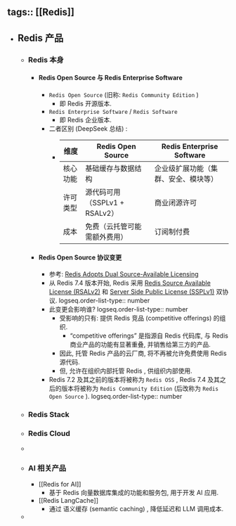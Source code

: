 tags:: [[Redis]]
---

- ## Redis 产品
	- ### Redis 本身
		- #### Redis Open Source 与 Redis Enterprise Software
			- `Redis Open Source` (旧称: `Redis Community Edition` )
				- 即 Redis 开源版本.
			- `Redis Enterprise Software` / `Redis Software`
				- 即 Redis 企业版本.
			- 二者区别 (DeepSeek 总结) :
				- | **维度** | **Redis Open Source** | **Redis Enterprise Software** |
				  | ---- | ---- | ---- |
				  | 核心功能 | 基础缓存与数据结构 | 企业级扩展功能（集群、安全、模块等） |
				  | 许可类型 | 源代码可用（SSPLv1 + RSALv2） | 商业闭源许可 |
				  | 成本 | 免费（云托管可能需额外费用） | 订阅制付费 |
		- #### Redis Open Source 协议变更
			- 参考: [Redis Adopts Dual Source-Available Licensing](https://redis.io/blog/redis-adopts-dual-source-available-licensing/)
			- 从 Redis 7.4 版本开始, Redis 采用 [Redis Source Available License (RSALv2)](https://redis.io/legal/rsalv2-agreement/) 和 [Server Side Public License (SSPLv1)](https://redis.io/legal/server-side-public-license-sspl/) 双协议.
			  logseq.order-list-type:: number
			- 此变更会影响谁?
			  logseq.order-list-type:: number
				- 受影响的只有: 提供 Redis 竞品 (competitive offerings) 的组织.
					- “competitive offerings” 是指源自 Redis 代码库, 与 Redis 商业产品的功能有显著重叠, 并销售给第三方的产品.
				- 因此, 托管 Redis 产品的云厂商, 将不再被允许免费使用 Redis 源代码.
				- 但, 允许在组织内部托管 Redis , 供组织内部使用.
			- Redis 7.2 及其之前的版本将被称为 `Redis OSS` , Redis 7.4 及其之后的版本将被称为 `Redis Community Edition` (后改称为 `Redis Open Source` ).
			  logseq.order-list-type:: number
	- ### Redis Stack
	- ### Redis Cloud
	-
	- ### AI 相关产品
		- [[Redis for AI]]
			- 基于 Redis 向量数据库集成的功能和服务包, 用于开发 AI 应用.
		- [[Redis LangCache]]
			- 通过 语义缓存 (semantic caching) , 降低延迟和 LLM 调用成本.
	-